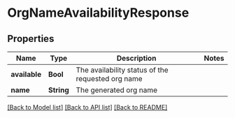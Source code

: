 # OrgNameAvailabilityResponse

## Properties
Name | Type | Description | Notes
------------ | ------------- | ------------- | -------------
**available** | **Bool** | The availability status of the requested org name | 
**name** | **String** | The generated org name | 

[[Back to Model list]](../README.md#documentation-for-models) [[Back to API list]](../README.md#documentation-for-api-endpoints) [[Back to README]](../README.md)


